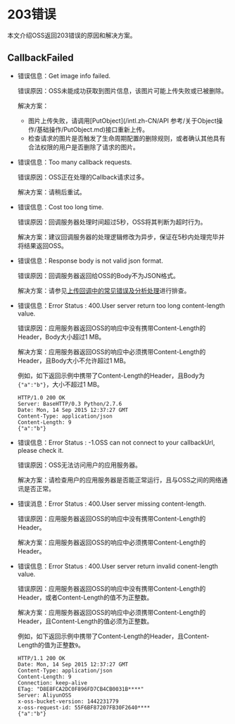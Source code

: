 # 203错误

本文介绍OSS返回203错误的原因和解决方案。

## CallbackFailed

-   错误信息：Get image info failed.

    错误原因：OSS未能成功获取到图片信息，该图片可能上传失败或已被删除。

    解决方案：

    -   图片上传失败，请调用[PutObject](/intl.zh-CN/API 参考/关于Object操作/基础操作/PutObject.md)接口重新上传。
    -   检查请求的图片是否触发了生命周期配置的删除规则，或者确认其他具有合法权限的用户是否删除了请求的图片。
-   错误信息：Too many callback requests.

    错误原因：OSS正在处理的Callback请求过多。

    解决方案：请稍后重试。

-   错误信息：Cost too long time.

    错误原因：回调服务器处理时间超过5秒，OSS将其判断为超时行为。

    解决方案：建议回调服务器的处理逻辑修改为异步，保证在5秒内处理完毕并将结果返回OSS。

-   错误信息：Response body is not valid json format.

    错误原因：回调服务器返回给OSS的Body不为JSON格式。

    解决方案：请参见[上传回调中的常见错误及分析处理](上传回调中的常见错误及分析处理t4909.dita#concept_tj5_cv3_wdb)进行排查。

-   错误信息：Error Status : 400.User server return too long content-length value.

    错误原因：应用服务器返回OSS的响应中没有携带Content-Length的Header，Body大小超过1 MB。

    解决方案：应用服务器返回OSS的响应中必须携带Content-Length的Header，且Body大小不允许超过1 MB。

    例如，如下返回示例中携带了Content-Length的Header，且Body为`{"a":"b"}`，大小不超过1 MB。

    ```
    HTTP/1.0 200 OK
    Server: BaseHTTP/0.3 Python/2.7.6
    Date: Mon, 14 Sep 2015 12:37:27 GMT
    Content-Type: application/json
    Content-Length: 9
    {"a":"b"}
    ```

-   错误信息：Error Status : -1.OSS can not connect to your callbackUrl, please check it.

    错误原因：OSS无法访问用户的应用服务器。

    解决方案：请检查用户的应用服务器是否能正常运行，且与OSS之间的网络通讯是否正常。

-   错误消息：Error Status : 400.User server missing content-length.

    错误原因：应用服务器返回OSS的响应中没有携带Content-Length的Header。

    解决方案：应用服务器返回OSS的响应中必须携带Content-Length的Header。

-   错误信息：Error Status : 400.User server return invalid conent-length value.

    错误原因：应用服务器返回OSS的响应中没有携带Content-Length的Header，或者Content-Length的值不为正整数。

    解决方案：应用服务器返回OSS的响应中必须携带Content-Length的Header，且Content-Length的值必须为正整数。

    例如，如下返回示例中携带了Content-Length的Header，且Content-Length的值为正整数`9`。

    ```
    HTTP/1.1 200 OK
    Date: Mon, 14 Sep 2015 12:37:27 GMT
    Content-Type: application/json
    Content-Length: 9
    Connection: keep-alive
    ETag: "D8E8FCA2DC0F896FD7CB4CB0031B****"
    Server: AliyunOSS
    x-oss-bucket-version: 1442231779
    x-oss-request-id: 55F6BF87207FB30F2640****
    {"a":"b"}
    ```


